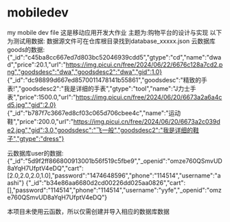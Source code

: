 # mobiledev
my mobile dev file
这是移动应用开发大作业
主题为:购物平台的设计与实现
以下为测试用数据:
数据源文件可在仓库根目录找到database_xxxxx.json
云数据库goods的数据:
{"_id":"c45ba8cc667ed7d803bc52046939cdd5","gtype":"cd","name":"dwad","price":20.1,"url":"https://img.picui.cn/free/2024/06/22/6676c128a7cd2.png","goodsdesc":"dwa","goodsdesc2":"dwa","gid":1.0}
{"_id":"dc98899d667ed8570011478141b55861","goodsdesc":"精致的手表!","goodsdesc2":"我是详细的手表","gtype":"tool","name":"J力士手表","price":1500.0,"url":"https://img.picui.cn/free/2024/06/20/6673a2a6a4cd5.jpg","gid":2.0}
{"_id":"b787f7c3667ed8cf03c065d706cbee4c","name":"运动鞋","price":200.0,"url":"https://img.picui.cn/free/2024/06/20/6673a2c039de2.jpg","gid":3.0,"goodsdesc":"飞一般","goodsdesc2":"我是详细的鞋子","gtype":"dress"}

云数据库user的数据:
{"_id":"5d9f2ff866800913001b56f519c5fbe9","_openid":"omze760QSmvUD8aYqH7UfptV4eDQ","cart":[2.0,2.0,2.0,1.0],"password":"1474648596","phone":"114514","username":"aashi"}
{"_id":"b34e86aa6680d2cd00226dd025aa0826","cart":[],"password":"114514","phone":"114514","username":"yyfe","_openid":"omze760QSmvUD8aYqH7UfptV4eDQ"}

本项目未使用云函数，所以仅需创建并导入相应的数据库数据
